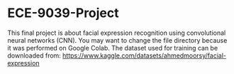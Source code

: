 # ECE-9039-Project

This final project is about facial expression recognition using convolutional neural networks (CNN).
You may want to change the file directory because it was performed on Google Colab.
The dataset used for training can be downloaded from: https://www.kaggle.com/datasets/ahmedmoorsy/facial-expression
